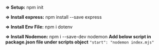 **=> Setup:**
npm init

**=> Install express:**
npm install --save express

**=> Install Env File:**
npm i dotenv

**=> Install Nodemon:**
npm i --save-dev nodemon
<b>Add below script in package.json file under scripts object</b>
<code>"start": "nodemon index.mjs"</code>
